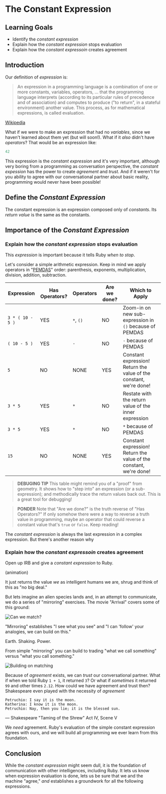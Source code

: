 # The Constant Expression

## Learning Goals

* Identify the _constant expression_
* Explain how the _constant expression_ stops evaluation
* Explain how the _constant expressoin_ creates agreement

## Introduction

Our definition of _expression_ is:

> An expression in a programming language is a combination of one or more
> constants, variables, operators, ... that the programming language
> interprets (according to its particular rules of precedence and of association)
> and computes to produce ("to return", in a stateful environment) another value.
> This process, as for mathematical expressions, is called evaluation.

[Wikipedia][def]

What if we were to make an expression that had no _variables_, since we haven't
learned about them yet (but will soon!). What if it _also_ didn't have
_operators_? That would be an expression like:

```ruby
42
```

This expression is the _constant expression_ and it's very important, although
very boring from a programming as conversation perspective, the _constant
expession_ has the power to create _agreement_ and _trust_. And if it weren't
for you ability to agree with our conversational partner about basic reality,
programming would never have been possible!

## Define the _Constant Expression_

The constant expression is an expression composed only of _constants_. Its
_return value_ is the same as the constants.

## Importance of the _Constant Expression_

### Explain how the _constant expression_ stops evaluation

This _expression_ is important because it tells Ruby _when to stop_.

Let's consider a simple arithmetic expression. Keep in mind we apply operators
in "[PEMDAS][]" order: parenthesis, exponents, multiplication, division,
addition, subtraction.

| Expression       | Has Operators? | Operators | Are we done? | Which to Apply |
| ---------------- | -------------- | --------- | ------------ | -------------- |
| `3 * ( 10 - 5 )` | YES            | `*`, `()` | NO           | Zoom-in on new sub-expression in `()` because of PEMDAS|
| `( 10 - 5 )`     | YES            | `-`       | NO           | `-` because of PEMDAS|
| `5`              | NO             | NONE      | YES          | Constant expression! Return the value of the constant, we're done!|
| `3 * 5`          | YES            | `*`       | NO           | Restate with the return value of the inner expression|
| `3 * 5`          | YES            | `*`       | NO           | `*` because of PEMDAS|
| `15`             | NO             | NONE      | YES          | Constant expression! Return the value of the constant, we're done!|

> **DEBUGING TIP** This table might remind you of a "proof" from geometry. It
> shows how to "step into" an expression (or a sub-expression); and
> methodically trace the return values back out. This is a great tool for
> debugging!

> **PONDER** Note that "Are we done?" is the truth reverse of "Has Operators?"
> If only somehow there were a way to reverse a truth value in programming,
> maybe an operator that could reverse a constant value that's `true` or
> `false`. Keep reading!

The _constant expression_ is always the last expression in a complex
expression. But there's another reason why

### Explain how the _constant expressoin_ creates agreement

Open up IRB and give a _constant expression_ to Ruby.

(animation)

It just returns the value _we_ as intelligent humans we are, shrug and think of
this as "no big deal."

But lets imagine an alien species lands and, in an attempt to communicate, we
do a series of "mirroring" exercises. The movie "Arrival" covers some of this
ground:

![Can we match?](https://gph.is/2eY5zh1)

"Mirroring" establishes "I see what you see" and "I can 'follow' your
analogies, we can build on this."

Earth. Shaking. Power.

From simple "mirroring" you can build to trading "what we call something"
versus "what you call something."

![Building on matching](https://gph.is/2fNWLJG)

Because of _agreement_ exists, we can _trust_ our conversational partner.  What
if when we told Ruby `1 + 1`, it returned `3`? Or what if _sometimes_ it
returned `99` and other times `2.12`. How could we have agreement and trust
then? Shakespeare even played with the necessity of _agreement_

    Petruchio: I say it is the moon.
    Katherina: I know it is the moon.
    Petruchio: Nay, then you lie; it is the blessed sun.

&mdash; Shakespeare "Taming of the Shrew" Act IV, Scene V

We _need_ agreement. Ruby's evaluation of the simple constant expression agrees
with ours, and we will build all programming we ever learn from this
foundation.

## Conclusion

While the _constant expression_ might seem dull, it is the foundation of
communication with other intelligences, including Ruby. It lets us know when
expression evaluation is done, lets us be sure that we and the machine "agree,"
_and_ establishes a groundwork for all the following expressions.

[def]: https://en.wikipedia.org/wiki/Expression_(computer_science)
[PEMDAS]: https://en.wikipedia.org/wiki/Order_of_operations
